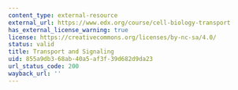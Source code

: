 ```yaml
---
content_type: external-resource
external_url: https://www.edx.org/course/cell-biology-transport
has_external_license_warning: true
license: https://creativecommons.org/licenses/by-nc-sa/4.0/
status: valid
title: Transport and Signaling
uid: 855a9db3-68ab-40a5-af3f-39d682d9da23
url_status_code: 200
wayback_url: ''
---
```

